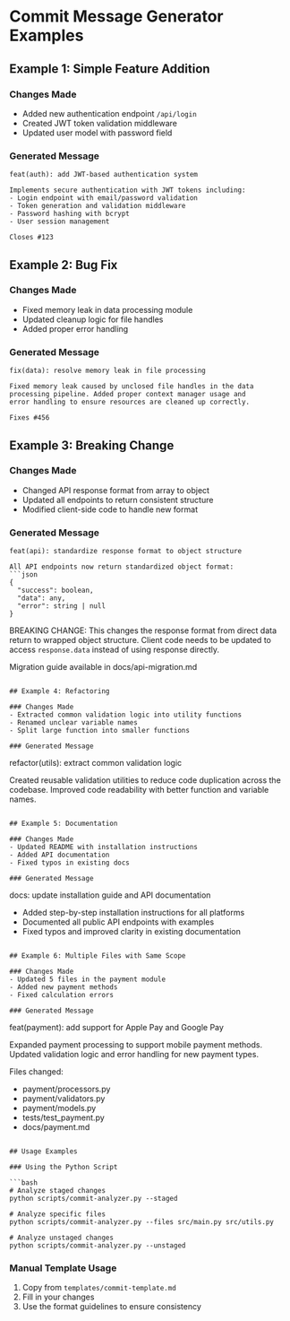 # Commit Message Generator Examples

## Example 1: Simple Feature Addition

### Changes Made
- Added new authentication endpoint `/api/login`
- Created JWT token validation middleware
- Updated user model with password field

### Generated Message
```
feat(auth): add JWT-based authentication system

Implements secure authentication with JWT tokens including:
- Login endpoint with email/password validation
- Token generation and validation middleware
- Password hashing with bcrypt
- User session management

Closes #123
```

## Example 2: Bug Fix

### Changes Made
- Fixed memory leak in data processing module
- Updated cleanup logic for file handles
- Added proper error handling

### Generated Message
```
fix(data): resolve memory leak in file processing

Fixed memory leak caused by unclosed file handles in the data
processing pipeline. Added proper context manager usage and
error handling to ensure resources are cleaned up correctly.

Fixes #456
```

## Example 3: Breaking Change

### Changes Made
- Changed API response format from array to object
- Updated all endpoints to return consistent structure
- Modified client-side code to handle new format

### Generated Message
```
feat(api): standardize response format to object structure

All API endpoints now return standardized object format:
```json
{
  "success": boolean,
  "data": any,
  "error": string | null
}
```

BREAKING CHANGE: This changes the response format from direct
data return to wrapped object structure. Client code needs to be
updated to access `response.data` instead of using response directly.

Migration guide available in docs/api-migration.md
```

## Example 4: Refactoring

### Changes Made
- Extracted common validation logic into utility functions
- Renamed unclear variable names
- Split large function into smaller functions

### Generated Message
```
refactor(utils): extract common validation logic

Created reusable validation utilities to reduce code duplication
across the codebase. Improved code readability with better
function and variable names.
```

## Example 5: Documentation

### Changes Made
- Updated README with installation instructions
- Added API documentation
- Fixed typos in existing docs

### Generated Message
```
docs: update installation guide and API documentation

- Added step-by-step installation instructions for all platforms
- Documented all public API endpoints with examples
- Fixed typos and improved clarity in existing documentation
```

## Example 6: Multiple Files with Same Scope

### Changes Made
- Updated 5 files in the payment module
- Added new payment methods
- Fixed calculation errors

### Generated Message
```
feat(payment): add support for Apple Pay and Google Pay

Expanded payment processing to support mobile payment methods.
Updated validation logic and error handling for new payment types.

Files changed:
- payment/processors.py
- payment/validators.py
- payment/models.py
- tests/test_payment.py
- docs/payment.md
```

## Usage Examples

### Using the Python Script

```bash
# Analyze staged changes
python scripts/commit-analyzer.py --staged

# Analyze specific files
python scripts/commit-analyzer.py --files src/main.py src/utils.py

# Analyze unstaged changes
python scripts/commit-analyzer.py --unstaged
```

### Manual Template Usage

1. Copy from `templates/commit-template.md`
2. Fill in your changes
3. Use the format guidelines to ensure consistency